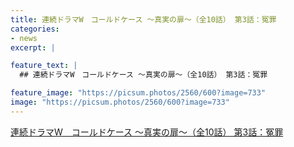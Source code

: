 ```yaml
---
title: 連続ドラマW　コールドケース ～真実の扉～（全10話） 第3話：冤罪
categories:
- news
excerpt: |

feature_text: |
  ## 連続ドラマW　コールドケース ～真実の扉～（全10話） 第3話：冤罪

feature_image: "https://picsum.photos/2560/600?image=733"
image: "https://picsum.photos/2560/600?image=733"
---
```


[連続ドラマW　コールドケース ～真実の扉～（全10話） 第3話：冤罪](https://www.necoweb.com/neco/program/detail.php?id=4407&)
